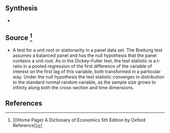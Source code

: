 ## Synthesis
- 
## Source [^1]
- A test for a unit root or stationarity in a panel data set. The Breitung test assumes a balanced panel and has the null hypothesis that the panel contains a unit root. As in the Dickey–Fuller test, the test statistic is a t-ratio in a pooled regression of the first difference of the variable of interest on the first lag of this variable, both transformed in a particular way. Under the null hypothesis the test statistic converges in distribution to the standard normal random variable, as the sample size grows to infinity along both the cross-section and time dimensions.
## References

[^1]: [[(Home Page) A Dictionary of Economics 5th Edition by Oxford Reference]]